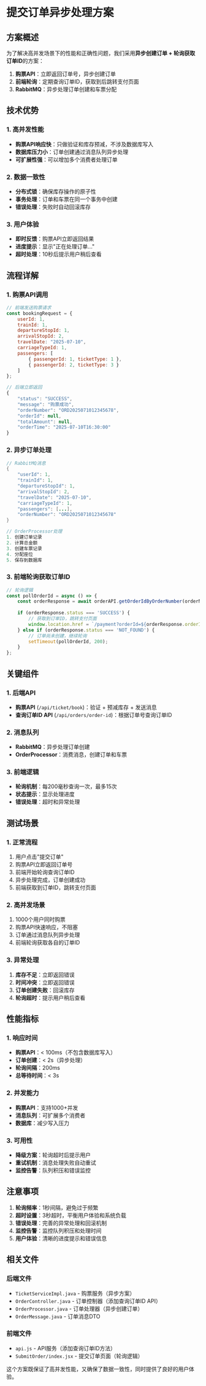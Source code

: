 # 提交订单异步处理方案

## 方案概述

为了解决高并发场景下的性能和正确性问题，我们采用**异步创建订单 + 轮询获取订单ID**的方案：

1. **购票API**：立即返回订单号，异步创建订单
2. **前端轮询**：定期查询订单ID，获取到后跳转支付页面
3. **RabbitMQ**：异步处理订单创建和车票分配

## 技术优势

### 1. 高并发性能
- **购票API响应快**：只做验证和库存预减，不涉及数据库写入
- **数据库压力小**：订单创建通过消息队列异步处理
- **可扩展性强**：可以增加多个消费者处理订单

### 2. 数据一致性
- **分布式锁**：确保库存操作的原子性
- **事务处理**：订单和车票在同一个事务中创建
- **错误处理**：失败时自动回滚库存

### 3. 用户体验
- **即时反馈**：购票API立即返回结果
- **进度提示**：显示"正在处理订单..."
- **超时处理**：10秒后提示用户稍后查看

## 流程详解

### 1. 购票API调用
```javascript
// 前端发送购票请求
const bookingRequest = {
    userId: 1,
    trainId: 1,
    departureStopId: 1,
    arrivalStopId: 2,
    travelDate: "2025-07-10",
    carriageTypeId: 1,
    passengers: [
        { passengerId: 1, ticketType: 1 },
        { passengerId: 2, ticketType: 3 }
    ]
};

// 后端立即返回
{
    "status": "SUCCESS",
    "message": "购票成功",
    "orderNumber": "ORD2025071012345678",
    "orderId": null,
    "totalAmount": null,
    "orderTime": "2025-07-10T16:30:00"
}
```

### 2. 异步订单处理
```java
// RabbitMQ消息
{
    "userId": 1,
    "trainId": 1,
    "departureStopId": 1,
    "arrivalStopId": 2,
    "travelDate": "2025-07-10",
    "carriageTypeId": 1,
    "passengers": [...],
    "orderNumber": "ORD2025071012345678"
}

// OrderProcessor处理
1. 创建订单记录
2. 计算总金额
3. 创建车票记录
4. 分配座位
5. 保存到数据库
```

### 3. 前端轮询获取订单ID
```javascript
// 轮询逻辑
const pollOrderId = async () => {
    const orderResponse = await orderAPI.getOrderIdByOrderNumber(orderNumber);
    
    if (orderResponse.status === 'SUCCESS') {
        // 获取到订单ID，跳转支付页面
        window.location.href = `/payment?orderId=${orderResponse.orderId}`;
    } else if (orderResponse.status === 'NOT_FOUND') {
        // 订单尚未创建，继续轮询
        setTimeout(pollOrderId, 200);
    }
};
```

## 关键组件

### 1. 后端API
- **购票API** (`/api/ticket/book`)：验证 + 预减库存 + 发送消息
- **查询订单ID API** (`/api/orders/order-id`)：根据订单号查询订单ID

### 2. 消息队列
- **RabbitMQ**：异步处理订单创建
- **OrderProcessor**：消费消息，创建订单和车票

### 3. 前端逻辑
- **轮询机制**：每200毫秒查询一次，最多15次
- **状态提示**：显示处理进度
- **错误处理**：超时和异常处理

## 测试场景

### 1. 正常流程
1. 用户点击"提交订单"
2. 购票API立即返回订单号
3. 前端开始轮询查询订单ID
4. 异步处理完成，订单创建成功
5. 前端获取到订单ID，跳转支付页面

### 2. 高并发场景
1. 1000个用户同时购票
2. 购票API快速响应，不阻塞
3. 订单通过消息队列异步处理
4. 前端轮询获取各自的订单ID

### 3. 异常处理
1. **库存不足**：立即返回错误
2. **时间冲突**：立即返回错误
3. **订单创建失败**：回滚库存
4. **轮询超时**：提示用户稍后查看

## 性能指标

### 1. 响应时间
- **购票API**：< 100ms（不包含数据库写入）
- **订单创建**：< 2s（异步处理）
- **轮询间隔**：200ms
- **总等待时间**：< 3s

### 2. 并发能力
- **购票API**：支持1000+并发
- **消息队列**：可扩展多个消费者
- **数据库**：减少写入压力

### 3. 可用性
- **降级方案**：轮询超时后提示用户
- **重试机制**：消息处理失败自动重试
- **监控告警**：队列积压和错误监控

## 注意事项

1. **轮询频率**：1秒间隔，避免过于频繁
2. **超时设置**：3秒超时，平衡用户体验和系统负载
3. **错误处理**：完善的异常处理和回滚机制
4. **监控告警**：监控队列积压和处理时间
5. **用户体验**：清晰的进度提示和错误信息

## 相关文件

### 后端文件
- `TicketServiceImpl.java` - 购票服务（异步方案）
- `OrderController.java` - 订单控制器（添加查询订单ID API）
- `OrderProcessor.java` - 订单处理器（异步创建订单）
- `OrderMessage.java` - 订单消息DTO

### 前端文件
- `api.js` - API服务（添加查询订单ID方法）
- `SubmitOrder/index.jsx` - 提交订单页面（轮询逻辑）

这个方案既保证了高并发性能，又确保了数据一致性，同时提供了良好的用户体验。 